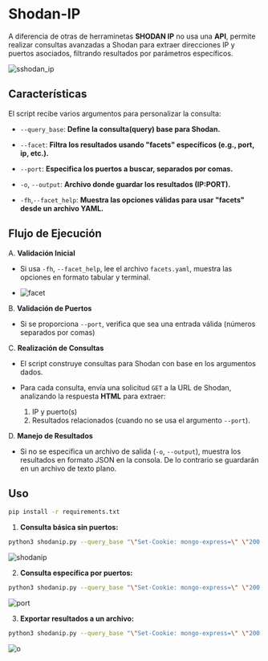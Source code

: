 # Shodan-IP 

A diferencia de otras de herraminetas **SHODAN IP** no usa una **API**, permite realizar consultas avanzadas a Shodan para extraer direcciones IP y puertos asociados, filtrando resultados por parámetros específicos.

![sshodan_ip](https://github.com/user-attachments/assets/360f38e6-dd83-455c-87c8-e5677c11b1b0)

## Características

El script recibe varios argumentos para personalizar la consulta:
- `--query_base`: **Define la consulta(query) base para Shodan.**

- `--facet`: **Filtra los resultados usando "facets" específicos (e.g., port, ip, etc.).**

- `--port`: **Especifica los puertos a buscar, separados por comas.**

- `-o`, `--output`: **Archivo donde guardar los resultados (IP:PORT).**

- `-fh`,`--facet_help`: **Muestra las opciones válidas para usar "facets" desde un archivo YAML.**

## Flujo de Ejecución

A. **Validación Inicial**

- Si usa `-fh`, `--facet_help`, lee el archivo `facets.yaml`, muestra las opciones en formato tabular y terminal.

- ![facet](https://github.com/user-attachments/assets/9914d695-c892-4fa8-8936-f11460a6e8b0)

B. **Validación de Puertos**

- Si se proporciona `--port`, verifica que sea una entrada válida (números separados por comas)

C. **Realización de Consultas**

- El script construye consultas para Shodan con base en los argumentos dados.

- Para cada consulta, envía una solicitud `GET` a la URL de Shodan, analizando la respuesta **HTML** para extraer:
    1. IP y puerto(s)
    2. Resultados relacionados (cuando no se usa el argumento `--port`).

D. **Manejo de Resultados**

- Si no se especifica un archivo de salida (`-o`, `--output`), muestra los resultados en formato JSON en la consola. De lo contrario se guardarán en un archivo de texto plano.

## Uso


```sh
pip install -r requirements.txt
```

1. **Consulta básica sin puertos:**

```sh
python3 shodanip.py --query_base "\"Set-Cookie: mongo-express=\" \"200 OK\"" --facet port
```
![shodanip](https://github.com/user-attachments/assets/0901c01f-da1e-4bc4-81f2-056653e37fc3)


2. **Consulta específica por puertos:**

```sh
python3 shodanip.py --query_base "\"Set-Cookie: mongo-express=\" \"200 OK\"" --facet ip --port <port>
```
![port](https://github.com/user-attachments/assets/1cbb2508-885e-4d1f-b467-04aa90100912)


3. **Exportar resultados a un archivo:**

```sh
python3 shodanip.py --query_base "\"Set-Cookie: mongo-express=\" \"200 OK\"" --facet ip --port <port> -o <file>
```
![o](https://github.com/user-attachments/assets/a635113b-a5c7-44df-b9e4-bbe473d17040)
